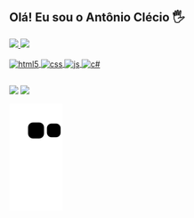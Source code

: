 ## Olá! Eu sou o Antônio Clécio 🖐️

<div>
  <a href="https://https://www.linkedin.com/in/ant%C3%B4nio-cl%C3%A9cio-2a6b4721a/">
  <img height="165em" src="https://github-readme-stats.vercel.app/api?username=antonio-clecio&show_icons=true&theme=dark&include_all_commits=true&count_private=true"/>
  <img height="165em" src="https://github-readme-stats.vercel.app/api/top-langs/?username=antonio-clecio&layout=compact&langs_count=16&theme=dark"/>
</div>
  
<div style="display: inline_block"><br>
  <img align="center" alt="html5" height="30" width="40" src="https://cdn.jsdelivr.net/gh/devicons/devicon/icons/html5/html5-original.svg" />
  <img align="center" alt="css" height="30" width="40" src="https://cdn.jsdelivr.net/gh/devicons/devicon/icons/css3/css3-original.svg" />
  <img align="center" alt="js" height="30" width="40" src="https://cdn.jsdelivr.net/gh/devicons/devicon/icons/javascript/javascript-original.svg" />
  <img align="center" alt="c#" height="30" width="40" src="https://cdn.jsdelivr.net/gh/devicons/devicon/icons/csharp/csharp-original.svg" />
</div>

##
  
<div>
  <a href="https://www.linkedin.com/in/ant%C3%B4nio-cl%C3%A9cio-2a6b4721a" target="_blank"><img src="https://img.shields.io/badge/-LinkedIn-%230077B5?style=for-the-badge&logo=linkedin&logoColor=white" target="_blank"></a>
  <a href="https://www.instagram.com/clecioanttonio" target="_blank"><img src="https://img.shields.io/badge/-Instagram-%23E4405F?style=for-the-badge&logo=instagram&logoColor=white" target="_blank"></a>
</div>
  
![Snake animation](https://github.com/antonio-clecio/antonio-clecio/blob/output/github-contribution-grid-snake.svg)

